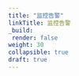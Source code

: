 ```yaml
---
title: "监控告警"
linkTitle: 监控告警
_build:
 render: false 
weight: 30
collapsible: true
draft: true
---
```

